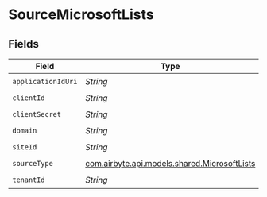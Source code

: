 # SourceMicrosoftLists


## Fields

| Field                                                                                 | Type                                                                                  | Required                                                                              | Description                                                                           |
| ------------------------------------------------------------------------------------- | ------------------------------------------------------------------------------------- | ------------------------------------------------------------------------------------- | ------------------------------------------------------------------------------------- |
| `applicationIdUri`                                                                    | *String*                                                                              | :heavy_check_mark:                                                                    | N/A                                                                                   |
| `clientId`                                                                            | *String*                                                                              | :heavy_check_mark:                                                                    | N/A                                                                                   |
| `clientSecret`                                                                        | *String*                                                                              | :heavy_check_mark:                                                                    | N/A                                                                                   |
| `domain`                                                                              | *String*                                                                              | :heavy_check_mark:                                                                    | N/A                                                                                   |
| `siteId`                                                                              | *String*                                                                              | :heavy_check_mark:                                                                    | N/A                                                                                   |
| `sourceType`                                                                          | [com.airbyte.api.models.shared.MicrosoftLists](../../models/shared/MicrosoftLists.md) | :heavy_check_mark:                                                                    | N/A                                                                                   |
| `tenantId`                                                                            | *String*                                                                              | :heavy_check_mark:                                                                    | N/A                                                                                   |